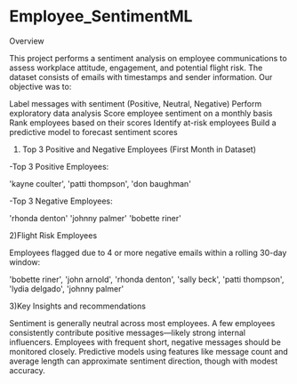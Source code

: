 # Employee_SentimentML

Overview

This project performs a sentiment analysis on employee communications to assess workplace attitude, engagement, and potential flight risk. The dataset consists of emails with timestamps and sender information. Our objective was to:

Label messages with sentiment (Positive, Neutral, Negative)
Perform exploratory data analysis
Score employee sentiment on a monthly basis
Rank employees based on their scores
Identify at-risk employees
Build a predictive model to forecast sentiment scores

1) Top 3 Positive and Negative Employees (First Month in Dataset)

-Top 3 Positive Employees:

'kayne coulter', 'patti thompson', 'don baughman'

-Top 3 Negative Employees:

'rhonda denton' 'johnny palmer' 'bobette riner'

2)Flight Risk Employees

Employees flagged due to 4 or more negative emails within a rolling 30-day window:

'bobette riner', 'john arnold', 'rhonda denton', 'sally beck', 'patti thompson', 'lydia delgado', 'johnny palmer'

3)Key Insights and recommendations

Sentiment is generally neutral across most employees.
A few employees consistently contribute positive messages—likely strong internal influencers.
Employees with frequent short, negative messages should be monitored closely.
Predictive models using features like message count and average length can approximate sentiment direction, though with modest accuracy.
